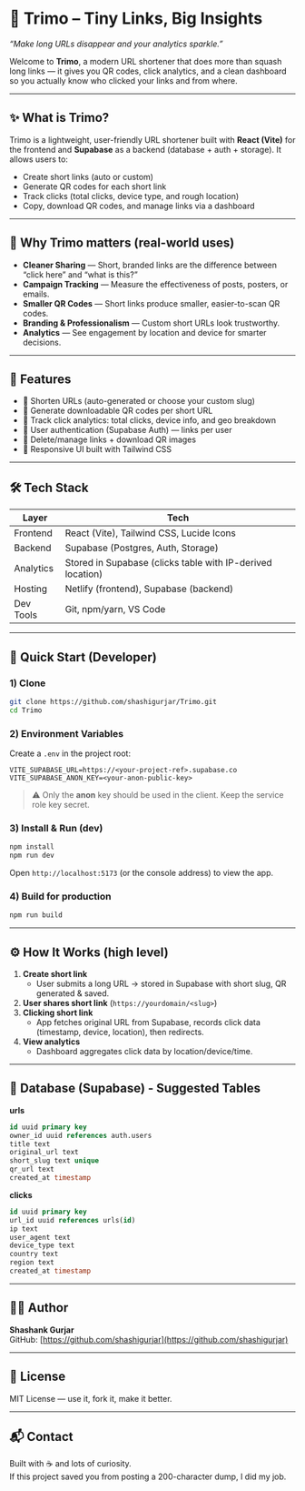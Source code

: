 # 🔗 Trimo – Tiny Links, Big Insights

*“Make long URLs disappear and your analytics sparkle.”*

Welcome to **Trimo**, a modern URL shortener that does more than squash long links — it gives you QR codes, click analytics, and a clean dashboard so you actually know who clicked your links and from where.

---

## ✨ What is Trimo?

Trimo is a lightweight, user-friendly URL shortener built with **React (Vite)** for the frontend and **Supabase** as a backend (database + auth + storage). It allows users to:

- Create short links (auto or custom)
- Generate QR codes for each short link
- Track clicks (total clicks, device type, and rough location)
- Copy, download QR codes, and manage links via a dashboard

---

## 🚩 Why Trimo matters (real-world uses)

- **Cleaner Sharing** — Short, branded links are the difference between “click here” and “what is this?”
- **Campaign Tracking** — Measure the effectiveness of posts, posters, or emails.
- **Smaller QR Codes** — Short links produce smaller, easier-to-scan QR codes.
- **Branding & Professionalism** — Custom short URLs look trustworthy.
- **Analytics** — See engagement by location and device for smarter decisions.

---

## 🧩 Features

- 🔹 Shorten URLs (auto-generated or choose your custom slug)
- 🔹 Generate downloadable QR codes per short URL
- 🔹 Track click analytics: total clicks, device info, and geo breakdown
- 🔹 User authentication (Supabase Auth) — links per user
- 🔹 Delete/manage links + download QR images
- 🔹 Responsive UI built with Tailwind CSS

---

## 🛠 Tech Stack

| Layer     | Tech                                                       |
| --------- | ---------------------------------------------------------- |
| Frontend  | React (Vite), Tailwind CSS, Lucide Icons                   |
| Backend   | Supabase (Postgres, Auth, Storage)                         |
| Analytics | Stored in Supabase (clicks table with IP-derived location) |
| Hosting   | Netlify (frontend), Supabase (backend)                     |
| Dev Tools | Git, npm/yarn, VS Code                                     |

---

## 🔧 Quick Start (Developer)

### 1) Clone

```bash
git clone https://github.com/shashigurjar/Trimo.git
cd Trimo
```

### 2) Environment Variables

Create a `.env` in the project root:

```env
VITE_SUPABASE_URL=https://<your-project-ref>.supabase.co
VITE_SUPABASE_ANON_KEY=<your-anon-public-key>
```

> ⚠️ Only the **anon** key should be used in the client. Keep the service role key secret.

### 3) Install & Run (dev)

```bash
npm install
npm run dev
```

Open `http://localhost:5173` (or the console address) to view the app.

### 4) Build for production

```bash
npm run build
```

---

## ⚙️ How It Works (high level)

1. **Create short link**
   - User submits a long URL → stored in Supabase with short slug, QR generated & saved.
2. **User shares short link** (`https://yourdomain/<slug>`)
3. **Clicking short link**
   - App fetches original URL from Supabase, records click data (timestamp, device, location), then redirects.
4. **View analytics**
   - Dashboard aggregates click data by location/device/time.

---

## 🧾 Database (Supabase) - Suggested Tables

**urls**

```sql
id uuid primary key
owner_id uuid references auth.users
title text
original_url text
short_slug text unique
qr_url text
created_at timestamp
```

**clicks**

```sql
id uuid primary key
url_id uuid references urls(id)
ip text
user_agent text
device_type text
country text
region text
created_at timestamp
```

---

## 🧑‍💻 Author

**Shashank Gurjar**\
GitHub: [https://github.com/shashigurjar](https://github.com/shashigurjar)

---

## 🎉 License

MIT License — use it, fork it, make it better.

---

## 📬 Contact

Built with ☕ and lots of curiosity.\
If this project saved you from posting a 200-character dump, I did my job.

